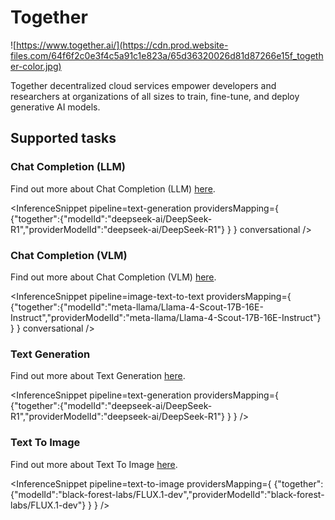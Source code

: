 <!---
WARNING

This markdown file has been generated from a script. Please do not edit it directly.

If you want to update the content related to together's description, please edit the template file under `https://github.com/huggingface/hub-docs/tree/main/scripts/inference-providers/templates/providers/together.handlebars`.

For more details, check out the `generate.ts` script: https://github.com/huggingface/hub-docs/blob/main/scripts/inference-providers/scripts/generate.ts.
--->

# Together

![https://www.together.ai/](https://cdn.prod.website-files.com/64f6f2c0e3f4c5a91c1e823a/65d36320026d81d87266e15f_together-color.jpg)

Together decentralized cloud services empower developers and researchers at organizations of all sizes to train, fine-tune, and deploy generative AI models.

## Supported tasks


### Chat Completion (LLM)

Find out more about Chat Completion (LLM) [here](../tasks/chat-completion).

<InferenceSnippet
    pipeline=text-generation
    providersMapping={ {"together":{"modelId":"deepseek-ai/DeepSeek-R1","providerModelId":"deepseek-ai/DeepSeek-R1"} } }
conversational />


### Chat Completion (VLM)

Find out more about Chat Completion (VLM) [here](../tasks/chat-completion).

<InferenceSnippet
    pipeline=image-text-to-text
    providersMapping={ {"together":{"modelId":"meta-llama/Llama-4-Scout-17B-16E-Instruct","providerModelId":"meta-llama/Llama-4-Scout-17B-16E-Instruct"} } }
conversational />


### Text Generation

Find out more about Text Generation [here](../tasks/text_generation).

<InferenceSnippet
    pipeline=text-generation
    providersMapping={ {"together":{"modelId":"deepseek-ai/DeepSeek-R1","providerModelId":"deepseek-ai/DeepSeek-R1"} } }
/>


### Text To Image

Find out more about Text To Image [here](../tasks/text_to_image).

<InferenceSnippet
    pipeline=text-to-image
    providersMapping={ {"together":{"modelId":"black-forest-labs/FLUX.1-dev","providerModelId":"black-forest-labs/FLUX.1-dev"} } }
/>

